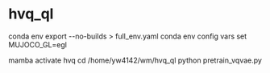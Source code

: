 # hvq_ql
conda env export --no-builds > full_env.yaml
conda env config vars set MUJOCO_GL=egl

mamba activate hvq
cd /home/yw4142/wm/hvq_ql
python pretrain_vqvae.py